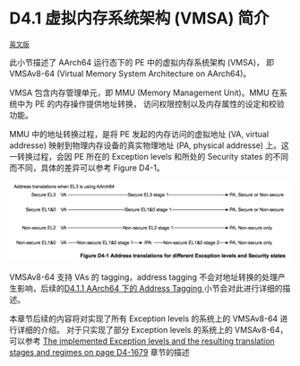 
# D4.1 虚拟内存系统架构 (VMSA) 简介

[`英文版`](../../en/chapter_d4/d41_about_the_virtual_memory_system_architecture_v_.html)

此小节描述了 AArch64 运行态下的 PE 中的虚拟内存系统架构 (VMSA)，
即 VMSAv8-64 (Virtual Memory System Architecture on AArch64)。

VMSA 包含内存管理单元，即 MMU (Memory Management Unit)。MMU 在系统中为 PE 的内存操作提供地址转换，
访问权限控制以及内存属性的设定和校验功能。

MMU 中的地址转换过程，是将 PE 发起的内存访问的虚拟地址 (VA, virtual addresse)
映射到物理内存设备的真实物理地址 (PA, physical addresse) 上。这一转换过程，会因 PE 所在的
Exception levels 和所处的 Security states 的不同而不同，具体的差异可以参考 Figure D4-1。

![](figure_d4_1.png)

VMSAv8-64 支持 VAs 的 tagging，address tagging 不会对地址转换的处理产生影响，后续的[D4.1.1 AArch64 下的 Address Tagging ](d41_1_address_tagging_in_aarch64_state.md)小节会对此进行详细的描述。

本章节后续的内容将对实现了所有 Exception levels 的系统上的 VMSAv8-64 进行详细的介绍。
对于只实现了部分 Exception levels 的系统上的 VMSAv8-64，可以参考
[The implemented Exception levels and the resulting translation stages and regimes on page D4-1679](todo.md) 
章节的描述
